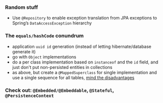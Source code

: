 ### Random stuff
- Use `@Repository` to enable exception translation from JPA exceptions to Spring’s `DataAccessException` hierarchy

### The `equals/hashCode` conundrum
- application `uuid id` generation (instead of letting hibernate/database generate it)
- go with `Object` implementations
- do a per class implementation based on `instanceof` and the `id` field, and just don't put non-persisted entities in collections
- as above, but create a `@MappedSuperclass` for single implementation and use a single sequence for all tables, [mind the disadvantages](https://stackoverflow.com/questions/1536479/asking-for-opinions-one-sequence-for-all-tables) 


### Check out: `@Embedded/@Embeddable`, `@Stateful`, `@PersistenceContext`